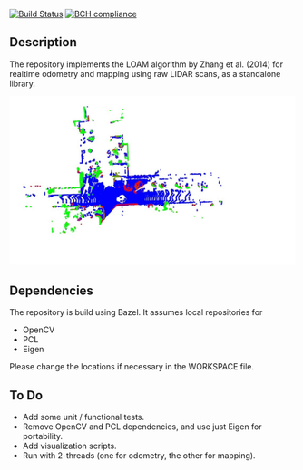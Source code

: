 [![Build Status](https://travis-ci.org/fferroni/lidar_odometry_and_mapping.svg?branch=master)](https://travis-ci.org/fferroni/lidar_odometry_and_mapping)
[![BCH compliance](https://bettercodehub.com/edge/badge/fferroni/lidar_odometry_and_mapping?branch=master)](https://bettercodehub.com/)

## Description

The repository implements the LOAM algorithm by Zhang et al. (2014) for realtime odometry and mapping using raw LIDAR scans, as a standalone library.

![](docs/animation.gif)

## Dependencies

The repository is build using Bazel. It assumes local repositories for

- OpenCV
- PCL
- Eigen

Please change the locations if necessary in the WORKSPACE file.

## To Do

- Add some unit / functional tests.
- Remove OpenCV and PCL dependencies, and use just Eigen for portability.
- Add visualization scripts.
- Run with 2-threads (one for odometry, the other for mapping).
